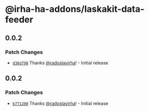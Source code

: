 # @irha-ha-addons/laskakit-data-feeder

## 0.0.2

### Patch Changes

- [`d36d790`](https://github.com/radoslavirha/ha-addons/commit/d36d7907991d09d7284a921abb988a0581200965) Thanks [@radoslavirha](https://github.com/radoslavirha)! - Initial release

## 0.0.2

### Patch Changes

- [`b771200`](https://github.com/radoslavirha/ha-addons/commit/b771200f366bfdcdddabd85830bb43af71667354) Thanks [@radoslavirha](https://github.com/radoslavirha)! - Initial release

